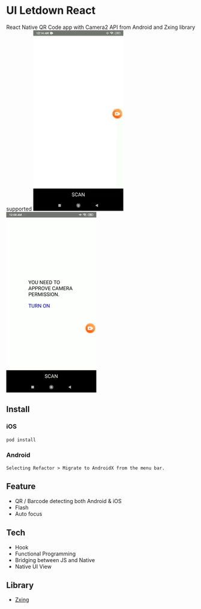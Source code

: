 # UI Letdown React
React Native QR Code app with Camera2 API from Android and Zxing library supported
![](gif/main.gif)
![](gif/second.gif)

## Install
### iOS
```
pod install
```
### Android
```
Selecting Refactor > Migrate to AndroidX from the menu bar.
```
## Feature
  - QR / Barcode detecting both Android & iOS
  - Flash
  - Auto focus

## Tech
  - Hook
  - Functional Programming
  - Bridging between JS and Native
  - Native UI View
 
## Library
* [Zxing](https://github.com/zxing/zxing) 
